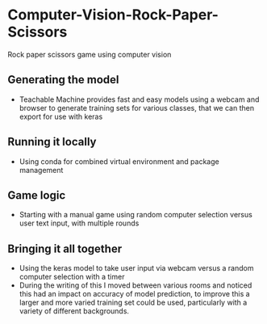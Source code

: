# Computer-Vision-Rock-Paper-Scissors
Rock paper scissors game using computer vision
## Generating the model
- Teachable Machine provides fast and easy models using a webcam and browser to generate training sets for various classes, that we can then export for use with keras

## Running it locally
- Using conda for combined virtual environment and package management

## Game logic
- Starting with a manual game using random computer selection versus user text input, with multiple rounds

## Bringing it all together
- Using the keras model to take user input via webcam versus a random computer selection with a timer
- During the writing of this I moved between various rooms and noticed this had an impact on accuracy of model prediction, to improve this a larger and more varied training set could be used, particularly with a variety of different backgrounds.